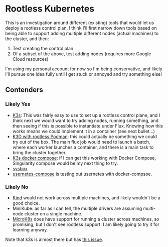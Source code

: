 # Rootless Kubernetes

This is an investigation around different (existing) tools that would let us deploy a rootless control plan.
I think I'll first narrow down tools based on being able to support adding multiple different nodes (actual machines)
to the cluster, and then:

1. Test creating the control plan
2. Of a subset of the above, test adding nodes (requires more Google Cloud resources)

I'm using my personal account for now so I'm being conservative, and likely I'll pursue one idea fully until I get stuck or annoyed and try something else!

## Contenders

### Likely Yes

 - [K3s](k3s): This was fairly easy to use to set up a rootless control plane, and I think next we would want to try adding nodes, running something, and 
 then seeing if this is possible to instantiate under Flux. Knowing how this works means we could implement it in a container (see next bullet...)
 - [K3D with rootless Podman](https://k3d.io/v5.4.9/usage/advanced/podman/?h=podman): this could actually be something we could try out of the box. The main flux job would need to launch a batch, where each worker launches a container, and there is a main task to bring the cluster together.
 - [K3s docker compose](k3s-docker-compose): if I can get this working with Docker Compose, Singularity compose would be my next thing to try.
 - [sysbox](sysbox)
 - [usernetes-compose](usernetes-compose) is testing out usernetes with docker-compsoe.
  
### Likely No

 - [Kind](https://github.com/kubernetes-sigs/kind/issues/1928) would not work across multiple machines, and likely wouldn't be a good choice.
 - MiniKube: as far as I can tell, the multiple drivers are assuming multi-node cluster on a single machine.
 - [MicroK8s](https://microk8s.io/docs/clustering) does have support for running a cluster across machines, so promising, but I don't see rootless support. I am likely going to try it for learning anyway.


Note that k3s is almost there but has [this issue](https://github.com/k3s-io/k3s/discussions/7615#discussioncomment-6016006).
